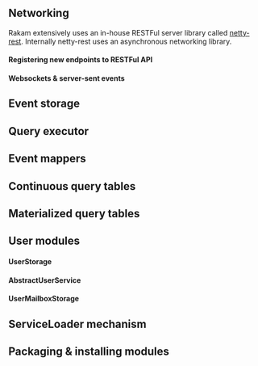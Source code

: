 ## Networking
Rakam extensively uses an in-house RESTFul server library called [netty-rest](). Internally netty-rest uses an asynchronous networking library.

#### Registering new endpoints to RESTFul API
#### Websockets & server-sent events

## Event storage
## Query executor
## Event mappers
## Continuous query tables
## Materialized query tables
## User modules

#### UserStorage
#### AbstractUserService
#### UserMailboxStorage

## ServiceLoader mechanism
## Packaging & installing modules